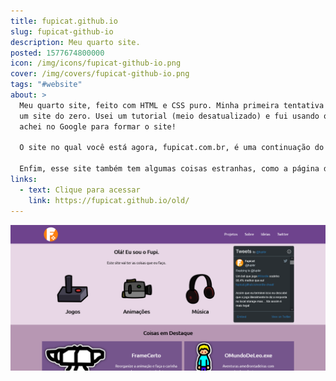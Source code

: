 ```yaml
---
title: fupicat.github.io
slug: fupicat-github-io
description: Meu quarto site.
posted: 1577674800000
icon: /img/icons/fupicat-github-io.png
cover: /img/covers/fupicat-github-io.png
tags: "#website"
about: >
  Meu quarto site, feito com HTML e CSS puro. Minha primeira tentativa de fazer
  um site do zero. Usei um tutorial (meio desatualizado) e fui usando o que
  achei no Google para formar o site!

  O site no qual você está agora, fupicat.com.br, é uma continuação do fupicat.github.io, basicamente um arquivo de tudo que eu já fiz e quero que outras pessoas possam ver, mas dessa vez com um visual e funcionalidade melhores.

  Enfim, esse site também tem algumas coisas estranhas, como a página de projetos com as categorias fecháveis meio bugadas e a página de "Ideias" inútil.
links:
  - text: Clique para acessar
    link: https://fupicat.github.io/old/
---
```

<a style="margin: auto;" href="https://fupicat.github.io/old/" target="_blank">
  <img style="max-height: 30rem;" src="/img/covers/fupicat-github-io.png" />
</a>